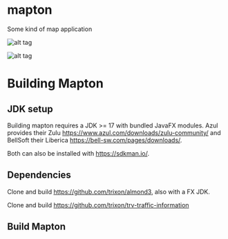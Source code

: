 # mapton
Some kind of map application

![alt tag](https://mapton.org/files/screenshots/appstream01.png)

![alt tag](https://mapton.org/files/screenshots/appstream02.png)

# Building Mapton
## JDK setup
Building mapton requires a JDK >= 17 with bundled JavaFX modules.
Azul provides their Zulu https://www.azul.com/downloads/zulu-community/ and BellSoft their Liberica https://bell-sw.com/pages/downloads/.

Both can also be installed with https://sdkman.io/.
## Dependencies
Clone and build https://github.com/trixon/almond3, also with a FX JDK.

Clone and build https://github.com/trixon/trv-traffic-information

## Build Mapton
